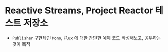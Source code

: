 # Reactive Streams, Project Reactor 테스트 저장소

- `Publisher` 구현체인 `Mono`, `Flux` 에 대한 간단한 예제 코드 작성해보고, 공부하는 것이 목적
